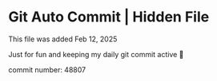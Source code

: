 # Git Auto Commit | Hidden File

This file was added Feb 12, 2025

Just for fun and keeping my daily git commit active 🤪

commit number: 48807
